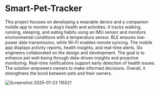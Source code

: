# Smart-Pet-Tracker
This project focuses on developing a wearable device and a companion mobile app to monitor a dog’s health and activities. It tracks walking, running, sleeping, and eating habits using an IMU sensor and monitors environmental conditions with a temperature sensor. BLE ensures low-power data transmission, while Wi-Fi enables remote syncing. The mobile app displays activity reports, health insights, and real-time alerts. Six engineers collaborated on the design and development. The goal is to enhance pet well-being through data-driven insights and proactive monitoring. Real-time notifications support early detection of health issues. The solution empowers owners to make informed decisions. Overall, it strengthens the bond between pets and their owners.

![Screenshot 2025-01-23 115521](https://github.com/user-attachments/assets/eced5aee-7a1e-4ec0-8986-229ebad7ca0d)

